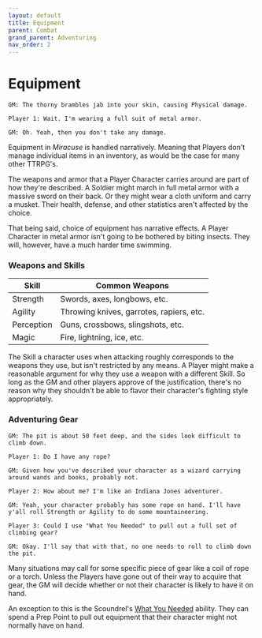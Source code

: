 ```yaml
---
layout: default
title: Equipment
parent: Combat
grand_parent: Adventuring
nav_order: 2
---
```


# Equipment

    GM: The thorny brambles jab into your skin, causing Physical damage.

    Player 1: Wait. I'm wearing a full suit of metal armor.

    GM: Oh. Yeah, then you don't take any damage.

Equipment in _Miracuse_ is handled narratively. Meaning that Players don't manage individual items in an inventory, as would be the case for many other TTRPG's.

The weapons and armor that a Player Character carries around are part of how they're described. A Soldier might march in full metal armor with a massive sword on their back. Or they might wear a cloth uniform and carry a musket. Their health, defense, and other statistics aren't affected by the choice.

That being said, choice of equipment has narrative effects. A Player Character in metal armor isn't going to be bothered by biting insects. They will, however, have a much harder time swimming.

### Weapons and Skills

| Skill      | Common Weapons                           |
| ---------- | ---------------------------------------- |
| Strength   | Swords, axes, longbows, etc.             |
| Agility    | Throwing knives, garrotes, rapiers, etc. |
| Perception | Guns, crossbows, slingshots, etc.        |
| Magic      | Fire, lightning, ice, etc.           |

The Skill a character uses when attacking roughly corresponds to the weapons they use, but isn't restricted by any means. A Player might make a reasonable argument for why they use a weapon with a different Skill. So long as the GM and other players approve of the justification, there's no reason why they shouldn't be able to flavor their character's fighting style appropriately.

### Adventuring Gear

    GM: The pit is about 50 feet deep, and the sides look difficult to climb down.

    Player 1: Do I have any rope?

    GM: Given how you've described your character as a wizard carrying around wands and books, probably not.

    Player 2: How about me? I'm like an Indiana Jones adventurer.

    GM: Yeah, your character probably has some rope on hand. I'll have y'all roll Strength or Agility to do some mountaineering.

    Player 3: Could I use "What You Needed" to pull out a full set of climbing gear?

    GM: Okay. I'll say that with that, no one needs to roll to climb down the pit.

Many situations may call for some specific piece of gear like a coil of rope or a torch. Unless the Players have gone out of their way to acquire that gear, the GM will decide whether or not their character is likely to have it on hand.

An exception to this is the Scoundrel's [What You Needed](../../classes/scoundrel/index.md) ability. They can spend a Prep Point to pull out equipment that their character might not normally have on hand.
